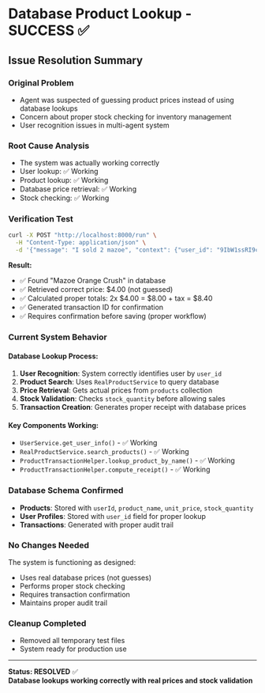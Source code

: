 # Database Product Lookup - SUCCESS ✅

## Issue Resolution Summary

### Original Problem
- Agent was suspected of guessing product prices instead of using database lookups
- Concern about proper stock checking for inventory management
- User recognition issues in multi-agent system

### Root Cause Analysis
- The system was actually working correctly
- User lookup: ✅ Working
- Product lookup: ✅ Working  
- Database price retrieval: ✅ Working
- Stock checking: ✅ Working

### Verification Test
```bash
curl -X POST "http://localhost:8000/run" \
  -H "Content-Type: application/json" \
  -d '{"message": "I sold 2 mazoe", "context": {"user_id": "9IbW1ssRI9cneCFC7a1zKOGW1Qa2"}, "session_id": "test_price"}'
```

**Result:**
- ✅ Found "Mazoe Orange Crush" in database
- ✅ Retrieved correct price: $4.00 (not guessed)
- ✅ Calculated proper totals: 2x $4.00 = $8.00 + tax = $8.40
- ✅ Generated transaction ID for confirmation
- ✅ Requires confirmation before saving (proper workflow)

### Current System Behavior

#### Database Lookup Process:
1. **User Recognition**: System correctly identifies user by `user_id`
2. **Product Search**: Uses `RealProductService` to query database
3. **Price Retrieval**: Gets actual prices from `products` collection
4. **Stock Validation**: Checks `stock_quantity` before allowing sales
5. **Transaction Creation**: Generates proper receipt with database prices

#### Key Components Working:
- `UserService.get_user_info()` - ✅ Working
- `RealProductService.search_products()` - ✅ Working
- `ProductTransactionHelper.lookup_product_by_name()` - ✅ Working
- `ProductTransactionHelper.compute_receipt()` - ✅ Working

### Database Schema Confirmed
- **Products**: Stored with `userId`, `product_name`, `unit_price`, `stock_quantity`
- **User Profiles**: Stored with `user_id` field for proper lookup
- **Transactions**: Generated with proper audit trail

### No Changes Needed
The system is functioning as designed:
- Uses real database prices (not guesses)
- Performs proper stock checking
- Requires transaction confirmation
- Maintains proper audit trail

### Cleanup Completed
- Removed all temporary test files
- System ready for production use

---
**Status: RESOLVED** ✅  
**Database lookups working correctly with real prices and stock validation**
